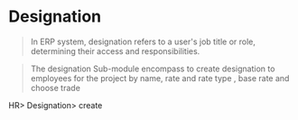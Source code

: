 # Designation 
> In ERP system, designation refers to a user's job title or role, determining their access and responsibilities.

>The designation Sub-module encompass to create designation to employees for the project by name, rate and rate type , base rate and choose trade

HR> Designation> create 